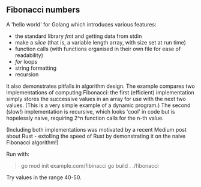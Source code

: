 ## Fibonacci numbers

A 'hello world' for Golang which introduces various features:

- the standard library _fmt_ and getting data from stdin
- make a _slice_ (that is, a variable length array, with size set at run time)
- function calls (with functions organised in their own file for ease of readability)
- _for_ loops
- string formatting 
- recursion

It also demonstrates pitfalls in algorithm design. The example compares two implementations of computing Fibonacci: the first (efficient) implementation simply stores the successive values in an array for use with the next two values. (This is a very simple example of a dynamic program.) The second (slow!) implementation is recursive, which looks 'cool' in code but is hopelessly naive, requiring 2^n function calls for the n-th value.

(Including both implementations was motivated by a recent Medium post about Rust - extolling the speed of Rust by demonstrating it on the naive Fibonacci algorithm!)

Run with:

> go mod init example.com/fibinacci
> go build .
> ./fibonacci

Try values in the range 40-50.